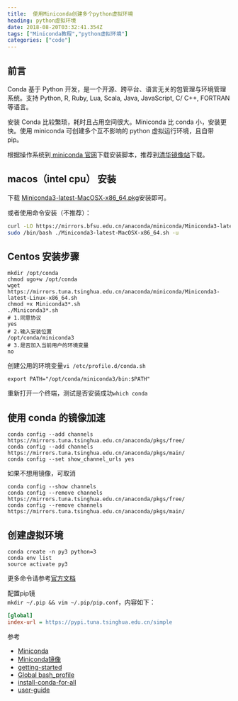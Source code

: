 ```yaml
---
title:  使用Miniconda创建多个python虚拟环境
heading: python虚拟环境
date: 2018-08-20T03:32:41.354Z
tags: ["Miniconda教程","python虚拟环境"]
categories: ["code"] 
---
```


## 前言
Conda 基于 Python 开发，是一个开源、跨平台、语言无关的包管理与环境管理系统。支持 Python, R, Ruby, Lua, Scala, Java, JavaScript, C/ C++, FORTRAN 等语言。

安装 Conda 比较繁琐，耗时且占用空间很大。Miniconda 比 conda 小，安装更快。使用 miniconda 可创建多个互不影响的 python 虚拟运行环境，且自带 pip。


根据操作系统到[ miniconda 官网](https://docs.conda.io/en/latest/miniconda.html)下载安装脚本，推荐到[清华镜像站](https://mirrors.tuna.tsinghua.edu.cn/anaconda/miniconda/)下载。

## macos（intel cpu） 安装

下载 [Miniconda3-latest-MacOSX-x86_64.pkg](https://mirrors.bfsu.edu.cn/anaconda/miniconda/?C=M&O=D)安装即可。

或者使用命令安装（不推荐）：
```bash
curl -LO https://mirrors.bfsu.edu.cn/anaconda/miniconda/Miniconda3-latest-MacOSX-x86_64.sh
sudo /bin/bash ./Miniconda3-latest-MacOSX-x86_64.sh -u
```

## Centos 安装步骤
```shell
mkdir /opt/conda
chmod ugo+w /opt/conda
wget https://mirrors.tuna.tsinghua.edu.cn/anaconda/miniconda/Miniconda3-latest-Linux-x86_64.sh
chmod +x Miniconda3*.sh
./Miniconda3*.sh
# 1.同意协议
yes
# 2.输入安装位置
/opt/conda/miniconda3
# 3.是否加入当前用户的环境变量
no
```

创建公用的环境变量`vi /etc/profile.d/conda.sh`
```shell
export PATH="/opt/conda/miniconda3/bin:$PATH"
```

重新打开一个终端，测试是否安装成功`which conda`


## 使用 conda 的镜像加速

```shell
conda config --add channels https://mirrors.tuna.tsinghua.edu.cn/anaconda/pkgs/free/
conda config --add channels https://mirrors.tuna.tsinghua.edu.cn/anaconda/pkgs/main/
conda config --set show_channel_urls yes
```

如果不想用镜像，可取消
```
conda config --show channels
conda config --remove channels https://mirrors.tuna.tsinghua.edu.cn/anaconda/pkgs/free/  
conda config --remove channels https://mirrors.tuna.tsinghua.edu.cn/anaconda/pkgs/main/
```

## 创建虚拟环境

```shell
conda create -n py3 python=3
conda env list
source activate py3
```

更多命令请参考[官方文档](https://docs.conda.io/projects/conda/en/latest/user-guide/tasks/manage-environments.html)

配置pip镜  
`mkdir ~/.pip && vim ~/.pip/pip.conf`，内容如下：
```ini
[global]
index-url = https://pypi.tuna.tsinghua.edu.cn/simple
```



参考

- [Miniconda](https://docs.conda.io/en/latest/miniconda.html)
- [Miniconda镜像](https://mirrors.tuna.tsinghua.edu.cn/help/anaconda/)
- [getting-started](https://conda.io/docs/user-guide/getting-started.html)
- [Global bash_profile](https://serverfault.com/questions/491585/is-there-a-global-bash-profile-for-all-users-on-a-system)
- [install-conda-for-all](https://stackoverflow.com/questions/27263620/how-to-install-anaconda-python-for-all-users)
- [user-guide](https://docs.conda.io/projects/conda/en/latest/user-guide/tasks/manage-environments.html)